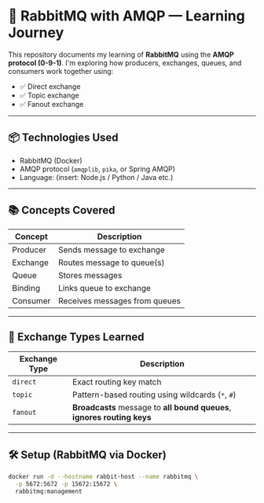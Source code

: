 # 🐇 RabbitMQ with AMQP — Learning Journey

This repository documents my learning of **RabbitMQ** using the **AMQP protocol (0-9-1)**. I'm exploring how producers, exchanges, queues, and consumers work together using:

- ✅ Direct exchange
- ✅ Topic exchange
- ✅ Fanout exchange

---

## 📦 Technologies Used

- RabbitMQ (Docker)
- AMQP protocol (`amqplib`, `pika`, or Spring AMQP)
- Language: (insert: Node.js / Python / Java etc.)

---

## 📚 Concepts Covered

| Concept        | Description |
|----------------|-------------|
| Producer       | Sends message to exchange |
| Exchange       | Routes message to queue(s) |
| Queue          | Stores messages |
| Binding        | Links queue to exchange |
| Consumer       | Receives messages from queues |

---

## 🔁 Exchange Types Learned

| Exchange Type | Description |
|---------------|-------------|
| `direct`      | Exact routing key match |
| `topic`       | Pattern-based routing using wildcards (`*`, `#`) |
| `fanout`      | **Broadcasts** message to **all bound queues**, **ignores routing keys** |

---

## 🛠️ Setup (RabbitMQ via Docker)

```bash
docker run -d --hostname rabbit-host --name rabbitmq \
  -p 5672:5672 -p 15672:15672 \
  rabbitmq:management
